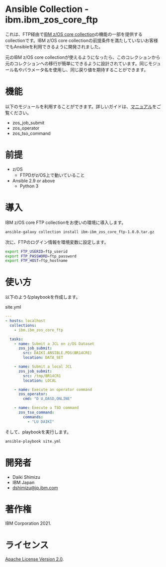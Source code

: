 Ansible Collection - ibm.ibm_zos_core_ftp
=========================================

これは、FTP経由で[IBM z/OS core collection](https://galaxy.ansible.com/ibm/ibm_zos_core)の機能の一部を提供するcollectionです。IBM z/OS core collectionの前提条件を満たしていないお客様でもAnsibleを利用できるように開発されました。


元のIBM z/OS core collectionが使えるようになったら、このコレクションから元のコレクションへの移行が簡単にできるように設計されています。同じモジュール名やパラメータ名を使用し、同じ戻り値を期待することができます。


機能
========

以下のモジュールを利用することができます。詳しいガイドは、[マニュアル](https://ibm.github.io/z_ansible_collections_doc/ibm_zos_core/docs/source/modules.html)をご覧ください。


* zos_job_submit
* zos_operator
* zos_tso_command


前提
===========

* z/OS
  * FTPDがz/OS上で動いていること
* Ansible 2.9 or above
  * Python 3


導入
============

IBM z/OS core FTP collectionをお使いの環境に導入します。


```bash
ansible-galaxy collection install ibm-ibm_zos_core_ftp-1.0.0.tar.gz
```

次に、FTPのログイン情報を環境変数に設定します。


```bash
export FTP_USERID=ftp_userid
export FTP_PASSWORD=ftp_password
export FTP_HOST=ftp_hostname
```


使い方
=====

以下のようなplaybookを作成します。


site.yml
```yml
---
- hosts: localhost
  collections: 
    - ibm.ibm_zos_core_ftp

  tasks:
    - name: Submit a JCL on z/OS Dataset
      zos_job_submit:
        src: DAIKI.ANSIBLE.PDS(BR14CRE)
        location: DATA_SET

    - name: Submit a local JCL
      zos_job_submit:
        src: /tmp/BR14CR1
        location: LOCAL

    - name: Execute an operator command
      zos_operator:
        cmd: "D U,DASD,ONLINE"

    - name: Execute a TSO command
      zos_tso_command:
        commands:
          - "LU DAIKI"

```


そして、playbookを実行します。


```bash
ansible-playbook site.yml
```


開発者
======

* Daiki Shimizu
* IBM Japan
* dshimizu@jp.ibm.com


著作権
=========

IBM Corporation 2021.


ライセンス
=======

[Apache License Version 2.0](http://www.apache.org/licenses/LICENSE-2.0).
